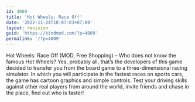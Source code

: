 ```yaml
---
id: 4009
title: 'Hot Wheels: Race Off'
date: '2022-11-24T10:07:03+07:00'
layout: revision
guid: 'https://kindmod.com/?p=4009'
permalink: '/?p=4009'
---
```


Hot Wheels: Race Off (MOD, Free Shopping) – Who does not know the famous Hot Wheels? Yes, probably all, that’s the developers of this game decided to transfer you from the board game to a three-dimensional racing simulator. In which you will participate in the fastest races on sports cars, the game has cartoon graphics and simple controls. Test your driving skills against other real players from around the world, invite friends and chase in the place, find out who is faster!